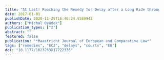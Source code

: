```yaml
---
title: "At Last! Reaching the Remedy for Delay after a Long Ride through the EU Judicial System, Case T 577/14 Gascogne Sack Deutschland and Gascogne v. European Union, EU:T:2017:1"
date: 2017-01-01
publishDate: 2020-11-29T16:40:24.958994Z
authors: ["Michal Ovádek"]
publication_types: ["2"]
abstract: ""
featured: false
publication: "*Maastricht Journal of European and Comparative Law*"
tags: ["remedies", "ECJ", "delays", "courts", "EU"]
doi: "10.1177/1023263X17722335"
---
```


